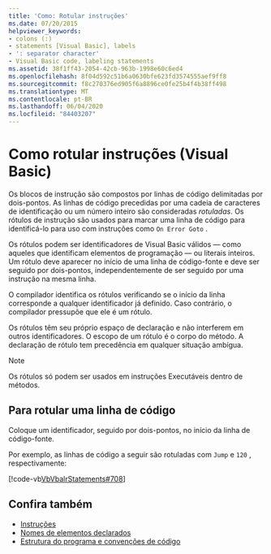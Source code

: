 ```yaml
---
title: 'Como: Rotular instruções'
ms.date: 07/20/2015
helpviewer_keywords:
- colons (:)
- statements [Visual Basic], labels
- ': separator character'
- Visual Basic code, labeling statements
ms.assetid: 38f1ff43-2054-42cb-963b-1998e60c6ed4
ms.openlocfilehash: 8f04d592c51b6a0630bfe623fd3574555aef9ff8
ms.sourcegitcommit: f8c270376ed905f6a8896ce0fe25b4f4b38ff498
ms.translationtype: MT
ms.contentlocale: pt-BR
ms.lasthandoff: 06/04/2020
ms.locfileid: "84403207"
---
```

# <a name="how-to-label-statements-visual-basic"></a>Como rotular instruções (Visual Basic)

Os blocos de instrução são compostos por linhas de código delimitadas por dois-pontos. As linhas de código precedidas por uma cadeia de caracteres de identificação ou um número inteiro são consideradas *rotuladas*. Os rótulos de instrução são usados para marcar uma linha de código para identificá-lo para uso com instruções como `On Error Goto` .

Os rótulos podem ser identificadores de Visual Basic válidos — como aqueles que identificam elementos de programação — ou literais inteiros. Um rótulo deve aparecer no início de uma linha de código-fonte e deve ser seguido por dois-pontos, independentemente de ser seguido por uma instrução na mesma linha.

O compilador identifica os rótulos verificando se o início da linha corresponde a qualquer identificador já definido. Caso contrário, o compilador pressupõe que ele é um rótulo.

Os rótulos têm seu próprio espaço de declaração e não interferem em outros identificadores. O escopo de um rótulo é o corpo do método. A declaração de rótulo tem precedência em qualquer situação ambígua.

> [!NOTE]
> Os rótulos só podem ser usados em instruções Executáveis dentro de métodos.

## <a name="to-label-a-line-of-code"></a>Para rotular uma linha de código

Coloque um identificador, seguido por dois-pontos, no início da linha de código-fonte.

Por exemplo, as linhas de código a seguir são rotuladas com `Jump` e `120` , respectivamente:

[!code-vb[VbVbalrStatements#708](~/samples/snippets/visualbasic/VS_Snippets_VBCSharp/VbVbalrStatements/VB/Class1.vb#708)]

## <a name="see-also"></a>Confira também

- [Instruções](../language-features/statements.md)
- [Nomes de elementos declarados](../language-features/declared-elements/declared-element-names.md)
- [Estrutura do programa e convenções de código](program-structure-and-code-conventions.md)
